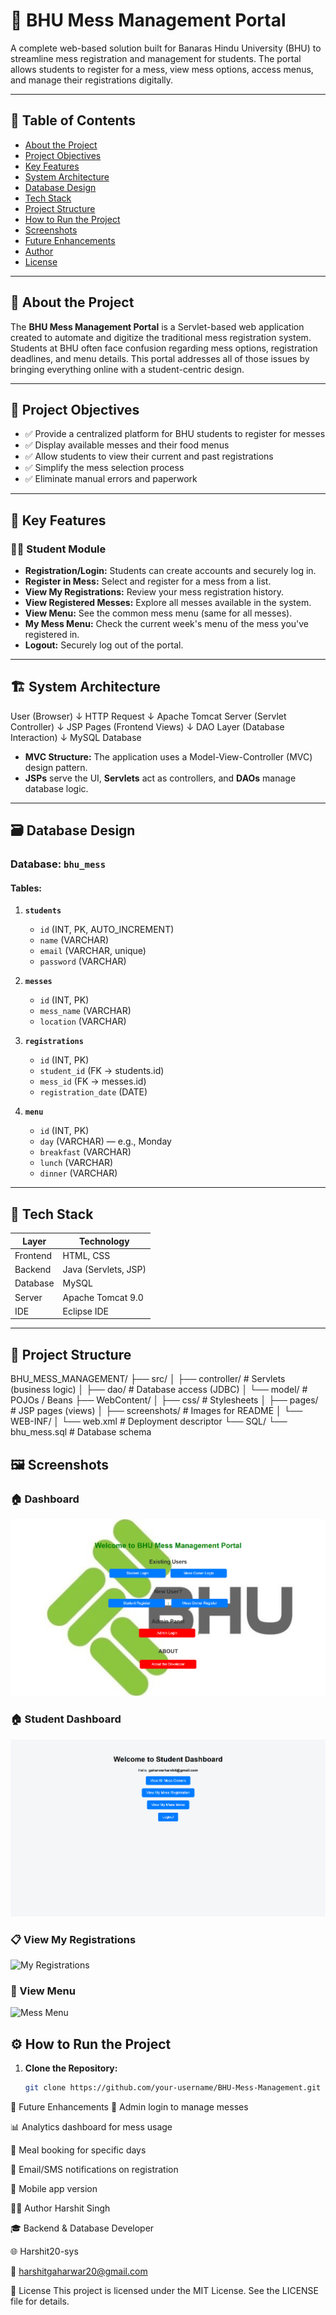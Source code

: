 # 🏫 BHU Mess Management Portal

A complete web-based solution built for Banaras Hindu University (BHU) to streamline mess registration and management for students. The portal allows students to register for a mess, view mess options, access menus, and manage their registrations digitally.

---

## 📌 Table of Contents

- [About the Project](#about-the-project)
- [Project Objectives](#project-objectives)
- [Key Features](#key-features)
- [System Architecture](#system-architecture)
- [Database Design](#database-design)
- [Tech Stack](#tech-stack)
- [Project Structure](#project-structure)
- [How to Run the Project](#how-to-run-the-project)
- [Screenshots](#screenshots)
- [Future Enhancements](#future-enhancements)
- [Author](#author)
- [License](#license)

---

## 📖 About the Project

The **BHU Mess Management Portal** is a Servlet-based web application created to automate and digitize the traditional mess registration system. Students at BHU often face confusion regarding mess options, registration deadlines, and menu details. This portal addresses all of those issues by bringing everything online with a student-centric design.

---

## 🎯 Project Objectives

- ✅ Provide a centralized platform for BHU students to register for messes
- ✅ Display available messes and their food menus
- ✅ Allow students to view their current and past registrations
- ✅ Simplify the mess selection process
- ✅ Eliminate manual errors and paperwork

---

## 🔑 Key Features

### 👨‍🎓 Student Module
- **Registration/Login:** Students can create accounts and securely log in.
- **Register in Mess:** Select and register for a mess from a list.
- **View My Registrations:** Review your mess registration history.
- **View Registered Messes:** Explore all messes available in the system.
- **View Menu:** See the common mess menu (same for all messes).
- **My Mess Menu:** Check the current week's menu of the mess you've registered in.
- **Logout:** Securely log out of the portal.

---

## 🏗️ System Architecture

User (Browser)
↓
HTTP Request
↓
Apache Tomcat Server (Servlet Controller)
↓
JSP Pages (Frontend Views)
↓
DAO Layer (Database Interaction)
↓
MySQL Database


- **MVC Structure:** The application uses a Model-View-Controller (MVC) design pattern.
- **JSPs** serve the UI, **Servlets** act as controllers, and **DAOs** manage database logic.

---

## 🗃️ Database Design

### Database: `bhu_mess`

#### Tables:

1. **`students`**
   - `id` (INT, PK, AUTO_INCREMENT)
   - `name` (VARCHAR)
   - `email` (VARCHAR, unique)
   - `password` (VARCHAR)

2. **`messes`**
   - `id` (INT, PK)
   - `mess_name` (VARCHAR)
   - `location` (VARCHAR)

3. **`registrations`**
   - `id` (INT, PK)
   - `student_id` (FK → students.id)
   - `mess_id` (FK → messes.id)
   - `registration_date` (DATE)

4. **`menu`**
   - `id` (INT, PK)
   - `day` (VARCHAR) — e.g., Monday
   - `breakfast` (VARCHAR)
   - `lunch` (VARCHAR)
   - `dinner` (VARCHAR)



---

## 🧰 Tech Stack

| Layer        | Technology        |
|--------------|-------------------|
| Frontend     | HTML, CSS         |
| Backend      | Java (Servlets, JSP) |
| Database     | MySQL             |
| Server       | Apache Tomcat 9.0 |
| IDE          | Eclipse IDE       |

---

## 📁 Project Structure

BHU_MESS_MANAGEMENT/
├── src/
│ ├── controller/ # Servlets (business logic)
│ ├── dao/ # Database access (JDBC)
│ └── model/ # POJOs / Beans
├── WebContent/
│ ├── css/ # Stylesheets
│ ├── pages/ # JSP pages (views)
│ ├── screenshots/ # Images for README
│ └── WEB-INF/
│ └── web.xml # Deployment descriptor
└── SQL/
└── bhu_mess.sql # Database schema


## 🖼️ Screenshots

### 🏠 Dashboard
![Dashboard](https://github.com/Harshit20-sys/BHU-Mess-Management/blob/7dfca2a66e6d5e05cb6f303161e03f64c2f2d147/WebContent/images/Screenshot%202025-07-31%20071731.png)

### 🏠 Student Dashboard
![Student Dashboard](https://github.com/Harshit20-sys/BHU-Mess-Management/blob/28ffdd7c7f8a89567473a8a1182fe77180312bd5/WebContent/images/Screenshot%202025-07-31%20071756.png)



### 📋 View My Registrations
![My Registrations](screenshots/my_registrations.png)

### 🍛 View Menu
![Mess Menu](screenshots/view_menu.png)



## ⚙️ How to Run the Project

1. **Clone the Repository:**

   ```bash
   git clone https://github.com/your-username/BHU-Mess-Management.git


🔮 Future Enhancements
🔐 Admin login to manage messes

📊 Analytics dashboard for mess usage

📅 Meal booking for specific days

📩 Email/SMS notifications on registration

📱 Mobile app version

👨‍💻 Author
Harshit Singh

🎓 Backend & Database Developer

🌐 Harshit20-sys

📧 harshitgaharwar20@gmail.com

📄 License
This project is licensed under the MIT License. See the LICENSE file for details.
